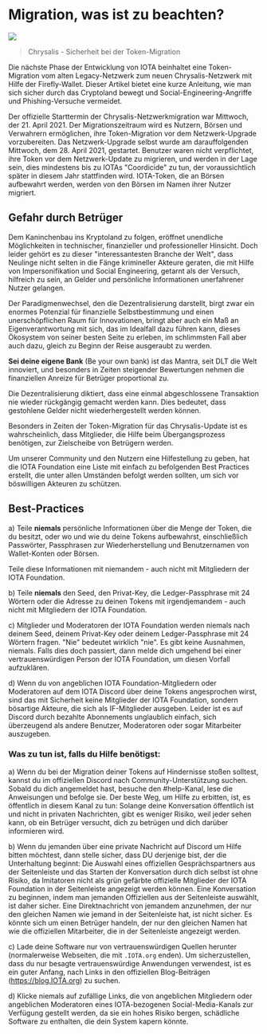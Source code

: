 <!--
---article_info
title: Migration, was ist zu beachten?
author: [author_1]
reviews: [Doenermaker, reviewer_2]
---
-->


# Migration, was ist zu beachten?

![](https://iota-einsteiger-guide.de/media/images/token-migration-security-1-.jpg)

> Chrysalis - Sicherheit bei der Token-Migration

Die nächste Phase der Entwicklung von IOTA beinhaltet eine Token-Migration vom alten Legacy-Netzwerk zum neuen Chrysalis-Netzwerk mit Hilfe der Firefly-Wallet. Dieser Artikel bietet eine kurze Anleitung, wie man sich sicher durch das Cryptoland bewegt und Social-Engineering-Angriffe und Phishing-Versuche vermeidet.

Der offizielle Starttermin der Chrysalis-Netzwerkmigration war Mittwoch, der 21. April 2021. Der Migrationszeitraum wird es Nutzern, Börsen und Verwahrern ermöglichen, ihre Token-Migration vor dem Netzwerk-Upgrade vorzubereiten. Das Netzwerk-Upgrade selbst wurde am darauffolgenden Mittwoch, dem 28. April 2021, gestartet. Benutzer waren nicht verpflichtet, ihre Token vor dem Netzwerk-Update zu migrieren, und werden in der Lage sein, dies mindestens bis zu IOTAs "Coordicide" zu tun, der voraussichtlich später in diesem Jahr stattfinden wird. IOTA-Token, die an Börsen aufbewahrt werden, werden von den Börsen im Namen ihrer Nutzer migriert.

## Gefahr durch Betrüger

Dem Kaninchenbau ins Kryptoland zu folgen, eröffnet unendliche Möglichkeiten in technischer, finanzieller und professioneller Hinsicht. Doch leider gehört es zu dieser "interessantesten Branche der Welt", dass Neulinge nicht selten in die Fänge krimineller Akteure geraten, die mit Hilfe von Impersonifikation und Social Engineering, getarnt als der Versuch, hilfreich zu sein, an Gelder und persönliche Informationen unerfahrener Nutzer gelangen.

Der Paradigmenwechsel, den die Dezentralisierung darstellt, birgt zwar ein enormes Potenzial für finanzielle Selbstbestimmung und einen unerschöpflichen Raum für Innovationen, bringt aber auch ein Maß an Eigenverantwortung mit sich, das im Idealfall dazu führen kann, dieses Ökosystem von seiner besten Seite zu erleben, im schlimmsten Fall aber auch dazu, gleich zu Beginn der Reise ausgeraubt zu werden.

**Sei deine eigene Bank** (Be your own bank) ist das Mantra, seit DLT die Welt innoviert, und besonders in Zeiten steigender Bewertungen nehmen die finanziellen Anreize für Betrüger proportional zu.

Die Dezentralisierung diktiert, dass eine einmal abgeschlossene Transaktion nie wieder rückgängig gemacht werden kann. Dies bedeutet, dass gestohlene Gelder nicht wiederhergestellt werden können.

Besonders in Zeiten der Token-Migration für das Chrysalis-Update ist es wahrscheinlich, dass Mitglieder, die Hilfe beim Übergangsprozess benötigen, zur Zielscheibe von Betrügern werden.

Um unserer Community und den Nutzern eine Hilfestellung zu geben, hat die IOTA Foundation eine Liste mit einfach zu befolgenden Best Practices erstellt, die unter allen Umständen befolgt werden sollten, um sich vor böswilligen Akteuren zu schützen.

## Best-Practices

a) Teile **niemals** persönliche Informationen über die Menge der Token, die du besitzt, oder wo und wie du deine Tokens aufbewahrst, einschließlich Passwörter, Passphrasen zur Wiederherstellung und Benutzernamen von Wallet-Konten oder Börsen. 

Teile diese Informationen mit niemandem - auch nicht mit Mitgliedern der IOTA Foundation.

b) Teile **niemals** den Seed, den Privat-Key, die Ledger-Passphrase mit 24 Wörtern oder die Adresse zu deinen Tokens mit irgendjemandem - auch nicht mit Mitgliedern der IOTA Foundation.

c) Mitglieder und Moderatoren der IOTA Foundation werden niemals nach deinem Seed, deinem Privat-Key oder deinem Ledger-Passphrase mit 24 Wörtern fragen. "Nie" bedeutet wirklich "nie". Es gibt keine Ausnahmen, niemals. Falls dies doch passiert, dann melde dich umgehend bei einer vertrauenswürdigen Person der IOTA Foundation, um diesen Vorfall aufzuklären.

d) Wenn du von angeblichen IOTA Foundation-Mitgliedern oder Moderatoren auf dem IOTA Discord über deine Tokens angesprochen wirst, sind das mit Sicherheit keine Mitglieder der IOTA Foundation, sondern bösartige Akteure, die sich als IF-Mitglieder ausgeben. Leider ist es auf Discord durch bezahlte Abonnements unglaublich einfach, sich überzeugend als andere Benutzer, Moderatoren oder sogar Mitarbeiter auszugeben.

### Was zu tun ist, falls du Hilfe benötigst:

a) Wenn du bei der Migration deiner Tokens auf Hindernisse stoßen solltest, kannst du im offiziellen Discord nach Community-Unterstützung suchen. Sobald du dich angemeldet hast, besuche den #help-Kanal, lese die Anweisungen und befolge sie. Der beste Weg, um Hilfe zu erbitten, ist, es öffentlich in diesem Kanal zu tun: Solange deine Konversation öffentlich ist und nicht in privaten Nachrichten, gibt es weniger Risiko, weil jeder sehen kann, ob ein Betrüger versucht, dich zu betrügen und dich darüber informieren wird.

b) Wenn du jemanden über eine private Nachricht auf Discord um Hilfe bitten möchtest, dann stelle sicher, dass DU derjenige bist, der die Unterhaltung beginnt: Die Auswahl eines offiziellen Gesprächspartners aus der Seitenleiste und das Starten der Konversation durch dich selbst ist ohne Risiko, da Imitatoren nicht als grün gefärbte offizielle Mitglieder der IOTA Foundation in der Seitenleiste angezeigt werden können. Eine Konversation zu beginnen, indem man jemanden Offiziellen aus der Seitenleiste auswählt, ist daher sicher. Eine Direktnachricht von jemandem anzunehmen, der nur den gleichen Namen wie jemand in der Seitenleiste hat, ist nicht sicher. Es könnte sich um einen Betrüger handeln, der nur den gleichen Namen hat wie die offiziellen Mitarbeiter, die in der Seitenleiste angezeigt werden.

c) Lade deine Software nur von vertrauenswürdigen Quellen herunter (normalerweise Webseiten, die mit `.IOTA.org` enden). Um sicherzustellen, dass du nur besagte vertrauenswürdige Anwendungen verwendest, ist es ein guter Anfang, nach Links in den offiziellen Blog-Beiträgen (https://blog.IOTA.org) zu suchen.

d) Klicke niemals auf zufällige Links, die von angeblichen Mitgliedern oder angeblichen Moderatoren eines IOTA-bezogenen Social-Media-Kanals zur Verfügung gestellt werden, da sie ein hohes Risiko bergen, schädliche Software zu enthalten, die dein System kapern könnte.
